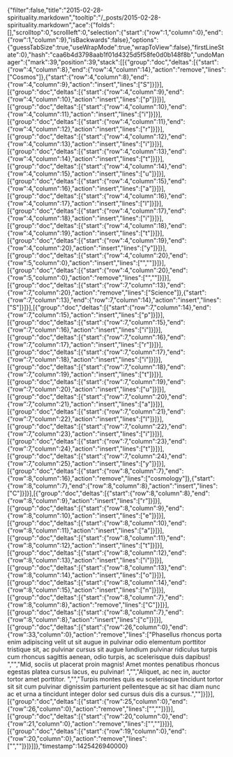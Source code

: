 {"filter":false,"title":"2015-02-28-spirituality.markdown","tooltip":"/_posts/2015-02-28-spirituality.markdown","ace":{"folds":[],"scrolltop":0,"scrollleft":0,"selection":{"start":{"row":1,"column":0},"end":{"row":1,"column":9},"isBackwards":false},"options":{"guessTabSize":true,"useWrapMode":true,"wrapToView":false},"firstLineState":0},"hash":"caa6b4d3798aab1f01d4325d5f58fe0d0b148f8b","undoManager":{"mark":39,"position":39,"stack":[[{"group":"doc","deltas":[{"start":{"row":4,"column":8},"end":{"row":4,"column":14},"action":"remove","lines":["Cosmos"]},{"start":{"row":4,"column":8},"end":{"row":4,"column":9},"action":"insert","lines":["S"]}]}],[{"group":"doc","deltas":[{"start":{"row":4,"column":9},"end":{"row":4,"column":10},"action":"insert","lines":["p"]}]}],[{"group":"doc","deltas":[{"start":{"row":4,"column":10},"end":{"row":4,"column":11},"action":"insert","lines":["i"]}]}],[{"group":"doc","deltas":[{"start":{"row":4,"column":11},"end":{"row":4,"column":12},"action":"insert","lines":["r"]}]}],[{"group":"doc","deltas":[{"start":{"row":4,"column":12},"end":{"row":4,"column":13},"action":"insert","lines":["i"]}]}],[{"group":"doc","deltas":[{"start":{"row":4,"column":13},"end":{"row":4,"column":14},"action":"insert","lines":["t"]}]}],[{"group":"doc","deltas":[{"start":{"row":4,"column":14},"end":{"row":4,"column":15},"action":"insert","lines":["u"]}]}],[{"group":"doc","deltas":[{"start":{"row":4,"column":15},"end":{"row":4,"column":16},"action":"insert","lines":["a"]}]}],[{"group":"doc","deltas":[{"start":{"row":4,"column":16},"end":{"row":4,"column":17},"action":"insert","lines":["l"]}]}],[{"group":"doc","deltas":[{"start":{"row":4,"column":17},"end":{"row":4,"column":18},"action":"insert","lines":["i"]}]}],[{"group":"doc","deltas":[{"start":{"row":4,"column":18},"end":{"row":4,"column":19},"action":"insert","lines":["t"]}]}],[{"group":"doc","deltas":[{"start":{"row":4,"column":19},"end":{"row":4,"column":20},"action":"insert","lines":["y"]}]}],[{"group":"doc","deltas":[{"start":{"row":4,"column":20},"end":{"row":5,"column":0},"action":"insert","lines":["",""]}]}],[{"group":"doc","deltas":[{"start":{"row":4,"column":20},"end":{"row":5,"column":0},"action":"remove","lines":["",""]}]}],[{"group":"doc","deltas":[{"start":{"row":7,"column":13},"end":{"row":7,"column":20},"action":"remove","lines":["Science"]},{"start":{"row":7,"column":13},"end":{"row":7,"column":14},"action":"insert","lines":["S"]}]}],[{"group":"doc","deltas":[{"start":{"row":7,"column":14},"end":{"row":7,"column":15},"action":"insert","lines":["p"]}]}],[{"group":"doc","deltas":[{"start":{"row":7,"column":15},"end":{"row":7,"column":16},"action":"insert","lines":["i"]}]}],[{"group":"doc","deltas":[{"start":{"row":7,"column":16},"end":{"row":7,"column":17},"action":"insert","lines":["r"]}]}],[{"group":"doc","deltas":[{"start":{"row":7,"column":17},"end":{"row":7,"column":18},"action":"insert","lines":["i"]}]}],[{"group":"doc","deltas":[{"start":{"row":7,"column":18},"end":{"row":7,"column":19},"action":"insert","lines":["t"]}]}],[{"group":"doc","deltas":[{"start":{"row":7,"column":19},"end":{"row":7,"column":20},"action":"insert","lines":["u"]}]}],[{"group":"doc","deltas":[{"start":{"row":7,"column":20},"end":{"row":7,"column":21},"action":"insert","lines":["a"]}]}],[{"group":"doc","deltas":[{"start":{"row":7,"column":21},"end":{"row":7,"column":22},"action":"insert","lines":["l"]}]}],[{"group":"doc","deltas":[{"start":{"row":7,"column":22},"end":{"row":7,"column":23},"action":"insert","lines":["i"]}]}],[{"group":"doc","deltas":[{"start":{"row":7,"column":23},"end":{"row":7,"column":24},"action":"insert","lines":["t"]}]}],[{"group":"doc","deltas":[{"start":{"row":7,"column":24},"end":{"row":7,"column":25},"action":"insert","lines":["y"]}]}],[{"group":"doc","deltas":[{"start":{"row":8,"column":7},"end":{"row":8,"column":16},"action":"remove","lines":["cosmology"]},{"start":{"row":8,"column":7},"end":{"row":8,"column":8},"action":"insert","lines":["C"]}]}],[{"group":"doc","deltas":[{"start":{"row":8,"column":8},"end":{"row":8,"column":9},"action":"insert","lines":["r"]}]}],[{"group":"doc","deltas":[{"start":{"row":8,"column":9},"end":{"row":8,"column":10},"action":"insert","lines":["e"]}]}],[{"group":"doc","deltas":[{"start":{"row":8,"column":10},"end":{"row":8,"column":11},"action":"insert","lines":["a"]}]}],[{"group":"doc","deltas":[{"start":{"row":8,"column":11},"end":{"row":8,"column":12},"action":"insert","lines":["t"]}]}],[{"group":"doc","deltas":[{"start":{"row":8,"column":12},"end":{"row":8,"column":13},"action":"insert","lines":["i"]}]}],[{"group":"doc","deltas":[{"start":{"row":8,"column":13},"end":{"row":8,"column":14},"action":"insert","lines":["o"]}]}],[{"group":"doc","deltas":[{"start":{"row":8,"column":14},"end":{"row":8,"column":15},"action":"insert","lines":["n"]}]}],[{"group":"doc","deltas":[{"start":{"row":8,"column":7},"end":{"row":8,"column":8},"action":"remove","lines":["C"]}]}],[{"group":"doc","deltas":[{"start":{"row":8,"column":7},"end":{"row":8,"column":8},"action":"insert","lines":["c"]}]}],[{"group":"doc","deltas":[{"start":{"row":26,"column":0},"end":{"row":33,"column":0},"action":"remove","lines":["Phasellus rhoncus porta enim adipiscing velit ut sit augue in pulvinar odio elementum porttitor tristique sit, ac pulvinar cursus sit augue lundium pulvinar ridiculus turpis cum rhoncus sagittis aenean, odio turpis, ac scelerisque duis dapibus! ","","Mid, sociis ut placerat proin magnis! Amet montes penatibus rhoncus egestas platea cursus lacus, eu pulvinar! ","","Aliquet, ac nec in, auctor tortor amet porttitor. ","","Turpis montes quis eu scelerisque tincidunt tortor sit sit cum pulvinar dignissim parturient pellentesque ac sit hac diam nunc ac et urna a tincidunt integer dolor sed cursus duis dis a cursus.",""]}]}],[{"group":"doc","deltas":[{"start":{"row":25,"column":0},"end":{"row":26,"column":0},"action":"remove","lines":["",""]}]}],[{"group":"doc","deltas":[{"start":{"row":20,"column":0},"end":{"row":21,"column":0},"action":"remove","lines":["",""]}]}],[{"group":"doc","deltas":[{"start":{"row":19,"column":0},"end":{"row":20,"column":0},"action":"remove","lines":["",""]}]}]]},"timestamp":1425426940000}